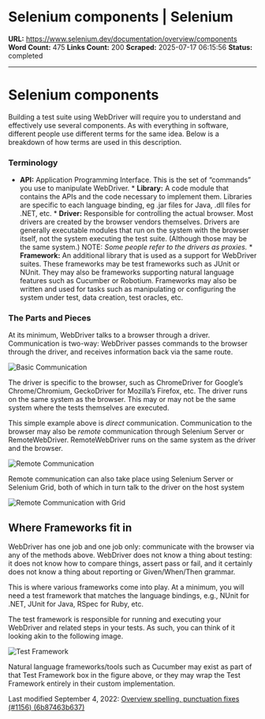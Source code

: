 # Selenium components | Selenium

**URL:** https://www.selenium.dev/documentation/overview/components
**Word Count:** 475
**Links Count:** 200
**Scraped:** 2025-07-17 06:15:56
**Status:** completed

---

# Selenium components

Building a test suite using WebDriver will require you to understand and effectively use several components. As with everything in software, different people use different terms for the same idea. Below is a breakdown of how terms are used in this description.

### Terminology

  * **API:** Application Programming Interface. This is the set of “commands” you use to manipulate WebDriver.   * **Library:** A code module that contains the APIs and the code necessary to implement them. Libraries are specific to each language binding, eg .jar files for Java, .dll files for .NET, etc.   * **Driver:** Responsible for controlling the actual browser. Most drivers are created by the browser vendors themselves. Drivers are generally executable modules that run on the system with the browser itself, not the system executing the test suite. \(Although those may be the same system.\) NOTE: _Some people refer to the drivers as proxies._   * **Framework:** An additional library that is used as a support for WebDriver suites. These frameworks may be test frameworks such as JUnit or NUnit. They may also be frameworks supporting natural language features such as Cucumber or Robotium. Frameworks may also be written and used for tasks such as manipulating or configuring the system under test, data creation, test oracles, etc.

### The Parts and Pieces

At its minimum, WebDriver talks to a browser through a driver. Communication is two-way: WebDriver passes commands to the browser through the driver, and receives information back via the same route.

![Basic Communication](https://www.selenium.dev/images/documentation/webdriver/basic_comms.png)

The driver is specific to the browser, such as ChromeDriver for Google’s Chrome/Chromium, GeckoDriver for Mozilla’s Firefox, etc. The driver runs on the same system as the browser. This may or may not be the same system where the tests themselves are executed.

This simple example above is _direct_ communication. Communication to the browser may also be _remote_ communication through Selenium Server or RemoteWebDriver. RemoteWebDriver runs on the same system as the driver and the browser.

![Remote Communication](https://www.selenium.dev/images/documentation/webdriver/remote_comms.png)

Remote communication can also take place using Selenium Server or Selenium Grid, both of which in turn talk to the driver on the host system

![Remote Communication with Grid](https://www.selenium.dev/images/documentation/webdriver/remote_comms_server.png)

## Where Frameworks fit in

WebDriver has one job and one job only: communicate with the browser via any of the methods above. WebDriver does not know a thing about testing: it does not know how to compare things, assert pass or fail, and it certainly does not know a thing about reporting or Given/When/Then grammar.

This is where various frameworks come into play. At a minimum, you will need a test framework that matches the language bindings, e.g., NUnit for .NET, JUnit for Java, RSpec for Ruby, etc.

The test framework is responsible for running and executing your WebDriver and related steps in your tests. As such, you can think of it looking akin to the following image.

![Test Framework](https://www.selenium.dev/images/documentation/webdriver/test_framework.png)

Natural language frameworks/tools such as Cucumber may exist as part of that Test Framework box in the figure above, or they may wrap the Test Framework entirely in their custom implementation.

Last modified September 4, 2022: [Overview spelling, punctuation fixes \(\#1156\) \(6b87463b637\)](https://github.com/SeleniumHQ/seleniumhq.github.io/commit/6b87463b63700d38146e82130776bf4d832bf82d)